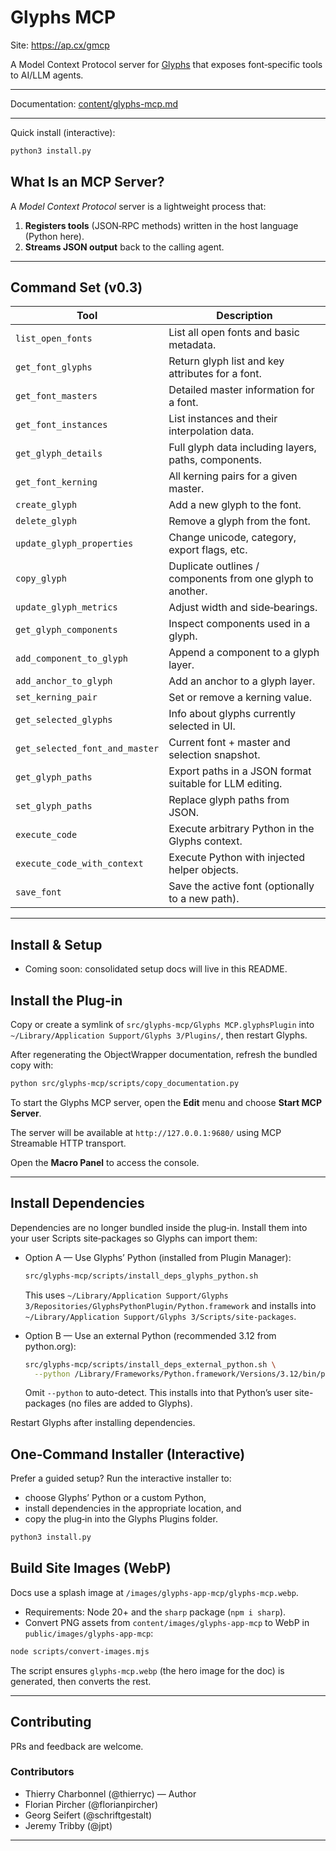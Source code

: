 # Glyphs MCP
Site: https://ap.cx/gmcp

A Model Context Protocol server for [Glyphs](https://glyphsapp.com) that exposes font‑specific tools to AI/LLM agents.

---

Documentation: [content/glyphs-mcp.md](https://github.com/thierryc/Glyphs-mcp/blob/main/content/glyphs-mcp.md)

---

Quick install (interactive):

```bash
python3 install.py
```

## What Is an MCP Server?

A *Model Context Protocol* server is a lightweight process that:

1. **Registers tools** (JSON‑RPC methods) written in the host language (Python here).  
2. **Streams JSON output** back to the calling agent. 

---

## Command Set (v0.3)

| Tool | Description |
|------|-------------|
| `list_open_fonts` | List all open fonts and basic metadata. |
| `get_font_glyphs` | Return glyph list and key attributes for a font. |
| `get_font_masters` | Detailed master information for a font. |
| `get_font_instances` | List instances and their interpolation data. |
| `get_glyph_details` | Full glyph data including layers, paths, components. |
| `get_font_kerning` | All kerning pairs for a given master. |
| `create_glyph` | Add a new glyph to the font. |
| `delete_glyph` | Remove a glyph from the font. |
| `update_glyph_properties` | Change unicode, category, export flags, etc. |
| `copy_glyph` | Duplicate outlines / components from one glyph to another. |
| `update_glyph_metrics` | Adjust width and side‑bearings. |
| `get_glyph_components` | Inspect components used in a glyph. |
| `add_component_to_glyph` | Append a component to a glyph layer. |
| `add_anchor_to_glyph` | Add an anchor to a glyph layer. |
| `set_kerning_pair` | Set or remove a kerning value. |
| `get_selected_glyphs` | Info about glyphs currently selected in UI. |
| `get_selected_font_and_master` | Current font + master and selection snapshot. |
| `get_glyph_paths` | Export paths in a JSON format suitable for LLM editing. |
| `set_glyph_paths` | Replace glyph paths from JSON. |
| `execute_code` | Execute arbitrary Python in the Glyphs context. |
| `execute_code_with_context` | Execute Python with injected helper objects. |
| `save_font` | Save the active font (optionally to a new path). |

---

## Install & Setup

- Coming soon: consolidated setup docs will live in this README.

## Install the Plug‑in

Copy or create a symlink of `src/glyphs-mcp/Glyphs MCP.glyphsPlugin` into
`~/Library/Application Support/Glyphs 3/Plugins/`, then restart Glyphs.

After regenerating the ObjectWrapper documentation, refresh the bundled copy with:

```bash
python src/glyphs-mcp/scripts/copy_documentation.py
```

To start the Glyphs MCP server, open the **Edit** menu and choose **Start MCP Server**.

The server will be available at `http://127.0.0.1:9680/` using MCP Streamable HTTP transport.

Open the **Macro Panel** to access the console.

---

## Install Dependencies

Dependencies are no longer bundled inside the plug‑in. Install them into your
user Scripts site‑packages so Glyphs can import them:

- Option A — Use Glyphs’ Python (installed from Plugin Manager):

  ```bash
  src/glyphs-mcp/scripts/install_deps_glyphs_python.sh
  ```

  This uses `~/Library/Application Support/Glyphs 3/Repositories/GlyphsPythonPlugin/Python.framework`
  and installs into `~/Library/Application Support/Glyphs 3/Scripts/site-packages`.

- Option B — Use an external Python (recommended 3.12 from python.org):

  ```bash
  src/glyphs-mcp/scripts/install_deps_external_python.sh \
    --python /Library/Frameworks/Python.framework/Versions/3.12/bin/python3.12
  ```

  Omit `--python` to auto-detect. This installs into that Python’s user
  site-packages (no files are added to Glyphs).

Restart Glyphs after installing dependencies.

## One‑Command Installer (Interactive)

Prefer a guided setup? Run the interactive installer to:
- choose Glyphs’ Python or a custom Python,
- install dependencies in the appropriate location, and
- copy the plug‑in into the Glyphs Plugins folder.

```bash
python3 install.py
```

## Build Site Images (WebP)

Docs use a splash image at `/images/glyphs-app-mcp/glyphs-mcp.webp`.

- Requirements: Node 20+ and the `sharp` package (`npm i sharp`).
- Convert PNG assets from `content/images/glyphs-app-mcp` to WebP in `public/images/glyphs-app-mcp`:

```bash
node scripts/convert-images.mjs
```

The script ensures `glyphs-mcp.webp` (the hero image for the doc) is generated, then converts the rest.

---

## Contributing
PRs and feedback are welcome.

### Contributors
- Thierry Charbonnel (@thierryc) — Author
- Florian Pircher (@florianpircher)
- Georg Seifert (@schriftgestalt)
- Jeremy Tribby (@jpt)

---

 
